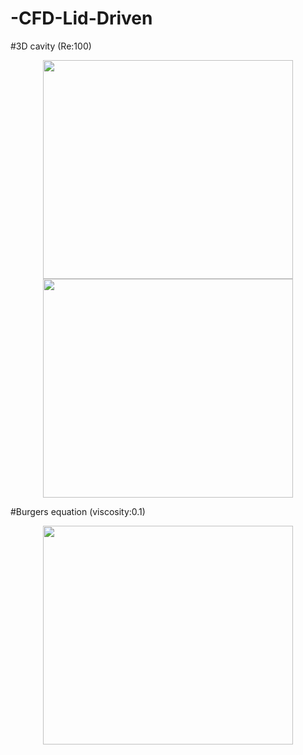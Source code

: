 # -CFD-Lid-Driven

#3D cavity (Re:100)
<p align="center">
<img src="https://user-images.githubusercontent.com/89365465/131330985-93c8def4-8526-453b-9138-1260cf1c41ef.png" width="400" height="350"/>
<img src="https://user-images.githubusercontent.com/89365465/131331768-5466d0ac-f6f1-4a86-af4a-704e133ac078.gif" width="400" height="350"/>
</p>


#Burgers equation (viscosity:0.1)
<p align="center">
<img src="https://user-images.githubusercontent.com/89365465/131448467-f942108c-90c3-4114-8951-456b215bafe6.gif" width="400" height="350"/>
</p>

